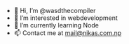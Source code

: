 - 👋 Hi, I’m @wasdthecompiler
- 👀 I’m interested in webdevelopment
- 🌱 I’m currently learning Node
- 📫 Contact me at mail@nikas.com.np
<!---
wasdthedebugger/wasdthedebugger is a ✨ special ✨ repository because its `README.md` (this file) appears on your GitHub profile.
You can click the Preview link to take a look at your changes.
--->
